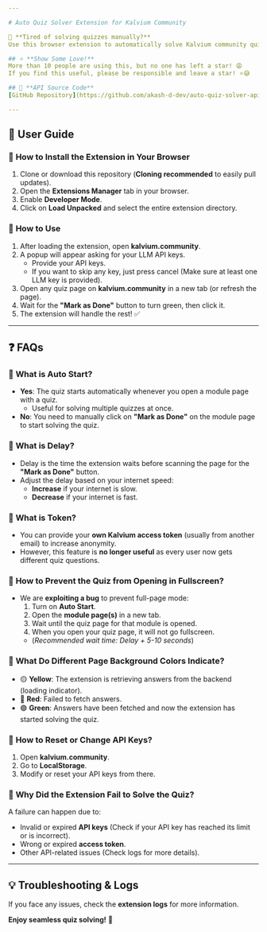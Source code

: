 ```yaml
---

# Auto Quiz Solver Extension for Kalvium Community

🚀 **Tired of solving quizzes manually?**
Use this browser extension to automatically solve Kalvium community quizzes! Just have your API keys ready. 😁

## ⭐ **Show Some Love!**
More than 10 people are using this, but no one has left a star! 😩
If you find this useful, please be responsible and leave a star! ⭐😅

## 📌 **API Source Code**
[GitHub Repository](https://github.com/akash-d-dev/auto-quiz-solver-api)

---
```


## 📖 **User Guide**

### 🔹 **How to Install the Extension in Your Browser**
1. Clone or download this repository (**Cloning recommended** to easily pull updates).
2. Open the **Extensions Manager** tab in your browser.
3. Enable **Developer Mode**.
4. Click on **Load Unpacked** and select the entire extension directory.

### 🔹 **How to Use**
1. After loading the extension, open **kalvium.community**.
2. A popup will appear asking for your LLM API keys.
   - Provide your API keys.
   - If you want to skip any key, just press cancel (Make sure at least one LLM key is provided).
3. Open any quiz page on **kalvium.community** in a new tab (or refresh the page).
4. Wait for the **"Mark as Done"** button to turn green, then click it.
5. The extension will handle the rest! ✅

---

## ❓ **FAQs**

### 🔹 **What is Auto Start?**
- **Yes**: The quiz starts automatically whenever you open a module page with a quiz.
  - Useful for solving multiple quizzes at once.
- **No**: You need to manually click on **"Mark as Done"** on the module page to start solving the quiz.

### 🔹 **What is Delay?**
- Delay is the time the extension waits before scanning the page for the **"Mark as Done"** button.
- Adjust the delay based on your internet speed:
  - **Increase** if your internet is slow.
  - **Decrease** if your internet is fast.

### 🔹 **What is Token?**
- You can provide your **own Kalvium access token** (usually from another email) to increase anonymity.
- However, this feature is **no longer useful** as every user now gets different quiz questions.

### 🔹 **How to Prevent the Quiz from Opening in Fullscreen?**
- We are **exploiting a bug** to prevent full-page mode:
  1. Turn on **Auto Start**.
  2. Open the **module page(s)** in a new tab.
  3. Wait until the quiz page for that module is opened.
  4. When you open your quiz page, it will not go fullscreen.
  - (*Recommended wait time: Delay + 5-10 seconds*)

### 🔹 **What Do Different Page Background Colors Indicate?**
- 🟡 **Yellow**: The extension is retrieving answers from the backend (loading indicator).
- 🔴 **Red**: Failed to fetch answers.
- 🟢 **Green**: Answers have been fetched and now the extension has started solving the quiz.

### 🔹 **How to Reset or Change API Keys?**
1. Open **kalvium.community**.
2. Go to **LocalStorage**.
3. Modify or reset your API keys from there.

### 🔹 **Why Did the Extension Fail to Solve the Quiz?**
A failure can happen due to:
- Invalid or expired **API keys** (Check if your API key has reached its limit or is incorrect).
- Wrong or expired **access token**.
- Other API-related issues (Check logs for more details).

---

## 💡 **Troubleshooting & Logs**
If you face any issues, check the **extension logs** for more information.

**Enjoy seamless quiz solving!** 🎉
